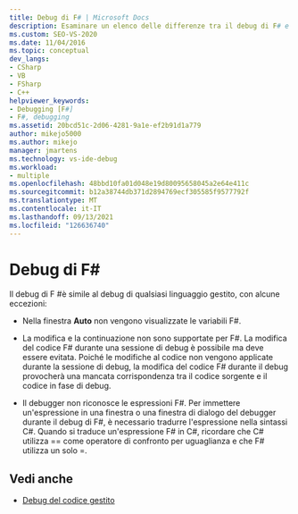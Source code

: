 ```yaml
---
title: Debug di F# | Microsoft Docs
description: Esaminare un elenco delle differenze tra il debug di F# e il debug di altri linguaggi gestiti in Visual Studio.
ms.custom: SEO-VS-2020
ms.date: 11/04/2016
ms.topic: conceptual
dev_langs:
- CSharp
- VB
- FSharp
- C++
helpviewer_keywords:
- Debugging [F#]
- F#, debugging
ms.assetid: 20bcd51c-2d06-4281-9a1e-ef2b91d1a779
author: mikejo5000
ms.author: mikejo
manager: jmartens
ms.technology: vs-ide-debug
ms.workload:
- multiple
ms.openlocfilehash: 48bbd10fa01d048e19d80095658045a2e64e411c
ms.sourcegitcommit: b12a38744db371d2894769ecf305585f9577792f
ms.translationtype: MT
ms.contentlocale: it-IT
ms.lasthandoff: 09/13/2021
ms.locfileid: "126636740"
---
```

# <a name="debugging-f"></a>Debug di F\#
Il debug di F #è simile al debug di qualsiasi linguaggio gestito, con alcune eccezioni:

- Nella finestra **Auto** non vengono visualizzate le variabili F#.

- La modifica e la continuazione non sono supportate per F#. La modifica del codice F# durante una sessione di debug è possibile ma deve essere evitata. Poiché le modifiche al codice non vengono applicate durante la sessione di debug, la modifica del codice F# durante il debug provocherà una mancata corrispondenza tra il codice sorgente e il codice in fase di debug.

- Il debugger non riconosce le espressioni F#. Per immettere un'espressione in una finestra o una finestra di dialogo del debugger durante il debug di F#, è necessario tradurre l'espressione nella sintassi C#. Quando si traduce un'espressione F# in C#, ricordare che C# utilizza == come operatore di confronto per uguaglianza e che F# utilizza un solo =.

## <a name="see-also"></a>Vedi anche
- [Debug del codice gestito](../debugger/debugging-managed-code.md)
